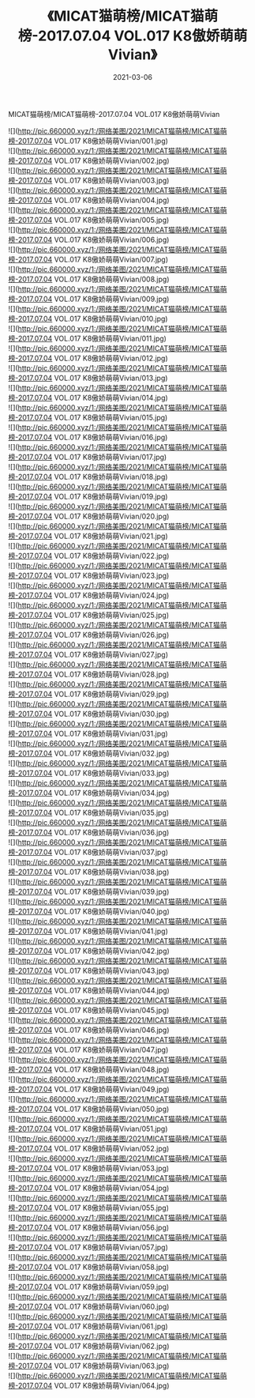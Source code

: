﻿---
layout: post
title:  《MICAT猫萌榜/MICAT猫萌榜-2017.07.04 VOL.017 K8傲娇萌萌Vivian》
date:   2021-03-06
img: http://pic.660000.xyz/1:/网络美图/2021/MICAT猫萌榜/MICAT猫萌榜-2017.07.04 VOL.017 K8傲娇萌萌Vivian/000.jpg
categories: [美女, 清纯, 唯美]
---

MICAT猫萌榜/MICAT猫萌榜-2017.07.04 VOL.017 K8傲娇萌萌Vivian

 ![](http://pic.660000.xyz/1:/网络美图/2021/MICAT猫萌榜/MICAT猫萌榜-2017.07.04 VOL.017 K8傲娇萌萌Vivian/001.jpg) <br>![](http://pic.660000.xyz/1:/网络美图/2021/MICAT猫萌榜/MICAT猫萌榜-2017.07.04 VOL.017 K8傲娇萌萌Vivian/002.jpg) <br>![](http://pic.660000.xyz/1:/网络美图/2021/MICAT猫萌榜/MICAT猫萌榜-2017.07.04 VOL.017 K8傲娇萌萌Vivian/003.jpg) <br>![](http://pic.660000.xyz/1:/网络美图/2021/MICAT猫萌榜/MICAT猫萌榜-2017.07.04 VOL.017 K8傲娇萌萌Vivian/004.jpg) <br>![](http://pic.660000.xyz/1:/网络美图/2021/MICAT猫萌榜/MICAT猫萌榜-2017.07.04 VOL.017 K8傲娇萌萌Vivian/005.jpg) <br>![](http://pic.660000.xyz/1:/网络美图/2021/MICAT猫萌榜/MICAT猫萌榜-2017.07.04 VOL.017 K8傲娇萌萌Vivian/006.jpg) <br>![](http://pic.660000.xyz/1:/网络美图/2021/MICAT猫萌榜/MICAT猫萌榜-2017.07.04 VOL.017 K8傲娇萌萌Vivian/007.jpg) <br>![](http://pic.660000.xyz/1:/网络美图/2021/MICAT猫萌榜/MICAT猫萌榜-2017.07.04 VOL.017 K8傲娇萌萌Vivian/008.jpg) <br>![](http://pic.660000.xyz/1:/网络美图/2021/MICAT猫萌榜/MICAT猫萌榜-2017.07.04 VOL.017 K8傲娇萌萌Vivian/009.jpg) <br>![](http://pic.660000.xyz/1:/网络美图/2021/MICAT猫萌榜/MICAT猫萌榜-2017.07.04 VOL.017 K8傲娇萌萌Vivian/010.jpg) <br>![](http://pic.660000.xyz/1:/网络美图/2021/MICAT猫萌榜/MICAT猫萌榜-2017.07.04 VOL.017 K8傲娇萌萌Vivian/011.jpg) <br>![](http://pic.660000.xyz/1:/网络美图/2021/MICAT猫萌榜/MICAT猫萌榜-2017.07.04 VOL.017 K8傲娇萌萌Vivian/012.jpg) <br>![](http://pic.660000.xyz/1:/网络美图/2021/MICAT猫萌榜/MICAT猫萌榜-2017.07.04 VOL.017 K8傲娇萌萌Vivian/013.jpg) <br>![](http://pic.660000.xyz/1:/网络美图/2021/MICAT猫萌榜/MICAT猫萌榜-2017.07.04 VOL.017 K8傲娇萌萌Vivian/014.jpg) <br>![](http://pic.660000.xyz/1:/网络美图/2021/MICAT猫萌榜/MICAT猫萌榜-2017.07.04 VOL.017 K8傲娇萌萌Vivian/015.jpg) <br>![](http://pic.660000.xyz/1:/网络美图/2021/MICAT猫萌榜/MICAT猫萌榜-2017.07.04 VOL.017 K8傲娇萌萌Vivian/016.jpg) <br>![](http://pic.660000.xyz/1:/网络美图/2021/MICAT猫萌榜/MICAT猫萌榜-2017.07.04 VOL.017 K8傲娇萌萌Vivian/017.jpg) <br>![](http://pic.660000.xyz/1:/网络美图/2021/MICAT猫萌榜/MICAT猫萌榜-2017.07.04 VOL.017 K8傲娇萌萌Vivian/018.jpg) <br>![](http://pic.660000.xyz/1:/网络美图/2021/MICAT猫萌榜/MICAT猫萌榜-2017.07.04 VOL.017 K8傲娇萌萌Vivian/019.jpg) <br>![](http://pic.660000.xyz/1:/网络美图/2021/MICAT猫萌榜/MICAT猫萌榜-2017.07.04 VOL.017 K8傲娇萌萌Vivian/020.jpg) <br>![](http://pic.660000.xyz/1:/网络美图/2021/MICAT猫萌榜/MICAT猫萌榜-2017.07.04 VOL.017 K8傲娇萌萌Vivian/021.jpg) <br>![](http://pic.660000.xyz/1:/网络美图/2021/MICAT猫萌榜/MICAT猫萌榜-2017.07.04 VOL.017 K8傲娇萌萌Vivian/022.jpg) <br>![](http://pic.660000.xyz/1:/网络美图/2021/MICAT猫萌榜/MICAT猫萌榜-2017.07.04 VOL.017 K8傲娇萌萌Vivian/023.jpg) <br>![](http://pic.660000.xyz/1:/网络美图/2021/MICAT猫萌榜/MICAT猫萌榜-2017.07.04 VOL.017 K8傲娇萌萌Vivian/024.jpg) <br>![](http://pic.660000.xyz/1:/网络美图/2021/MICAT猫萌榜/MICAT猫萌榜-2017.07.04 VOL.017 K8傲娇萌萌Vivian/025.jpg) <br>![](http://pic.660000.xyz/1:/网络美图/2021/MICAT猫萌榜/MICAT猫萌榜-2017.07.04 VOL.017 K8傲娇萌萌Vivian/026.jpg) <br>![](http://pic.660000.xyz/1:/网络美图/2021/MICAT猫萌榜/MICAT猫萌榜-2017.07.04 VOL.017 K8傲娇萌萌Vivian/027.jpg) <br>![](http://pic.660000.xyz/1:/网络美图/2021/MICAT猫萌榜/MICAT猫萌榜-2017.07.04 VOL.017 K8傲娇萌萌Vivian/028.jpg) <br>![](http://pic.660000.xyz/1:/网络美图/2021/MICAT猫萌榜/MICAT猫萌榜-2017.07.04 VOL.017 K8傲娇萌萌Vivian/029.jpg) <br>![](http://pic.660000.xyz/1:/网络美图/2021/MICAT猫萌榜/MICAT猫萌榜-2017.07.04 VOL.017 K8傲娇萌萌Vivian/030.jpg) <br>![](http://pic.660000.xyz/1:/网络美图/2021/MICAT猫萌榜/MICAT猫萌榜-2017.07.04 VOL.017 K8傲娇萌萌Vivian/031.jpg) <br>![](http://pic.660000.xyz/1:/网络美图/2021/MICAT猫萌榜/MICAT猫萌榜-2017.07.04 VOL.017 K8傲娇萌萌Vivian/032.jpg) <br>![](http://pic.660000.xyz/1:/网络美图/2021/MICAT猫萌榜/MICAT猫萌榜-2017.07.04 VOL.017 K8傲娇萌萌Vivian/033.jpg) <br>![](http://pic.660000.xyz/1:/网络美图/2021/MICAT猫萌榜/MICAT猫萌榜-2017.07.04 VOL.017 K8傲娇萌萌Vivian/034.jpg) <br>![](http://pic.660000.xyz/1:/网络美图/2021/MICAT猫萌榜/MICAT猫萌榜-2017.07.04 VOL.017 K8傲娇萌萌Vivian/035.jpg) <br>![](http://pic.660000.xyz/1:/网络美图/2021/MICAT猫萌榜/MICAT猫萌榜-2017.07.04 VOL.017 K8傲娇萌萌Vivian/036.jpg) <br>![](http://pic.660000.xyz/1:/网络美图/2021/MICAT猫萌榜/MICAT猫萌榜-2017.07.04 VOL.017 K8傲娇萌萌Vivian/037.jpg) <br>![](http://pic.660000.xyz/1:/网络美图/2021/MICAT猫萌榜/MICAT猫萌榜-2017.07.04 VOL.017 K8傲娇萌萌Vivian/038.jpg) <br>![](http://pic.660000.xyz/1:/网络美图/2021/MICAT猫萌榜/MICAT猫萌榜-2017.07.04 VOL.017 K8傲娇萌萌Vivian/039.jpg) <br>![](http://pic.660000.xyz/1:/网络美图/2021/MICAT猫萌榜/MICAT猫萌榜-2017.07.04 VOL.017 K8傲娇萌萌Vivian/040.jpg) <br>![](http://pic.660000.xyz/1:/网络美图/2021/MICAT猫萌榜/MICAT猫萌榜-2017.07.04 VOL.017 K8傲娇萌萌Vivian/041.jpg) <br>![](http://pic.660000.xyz/1:/网络美图/2021/MICAT猫萌榜/MICAT猫萌榜-2017.07.04 VOL.017 K8傲娇萌萌Vivian/042.jpg) <br>![](http://pic.660000.xyz/1:/网络美图/2021/MICAT猫萌榜/MICAT猫萌榜-2017.07.04 VOL.017 K8傲娇萌萌Vivian/043.jpg) <br>![](http://pic.660000.xyz/1:/网络美图/2021/MICAT猫萌榜/MICAT猫萌榜-2017.07.04 VOL.017 K8傲娇萌萌Vivian/044.jpg) <br>![](http://pic.660000.xyz/1:/网络美图/2021/MICAT猫萌榜/MICAT猫萌榜-2017.07.04 VOL.017 K8傲娇萌萌Vivian/045.jpg) <br>![](http://pic.660000.xyz/1:/网络美图/2021/MICAT猫萌榜/MICAT猫萌榜-2017.07.04 VOL.017 K8傲娇萌萌Vivian/046.jpg) <br>![](http://pic.660000.xyz/1:/网络美图/2021/MICAT猫萌榜/MICAT猫萌榜-2017.07.04 VOL.017 K8傲娇萌萌Vivian/047.jpg) <br>![](http://pic.660000.xyz/1:/网络美图/2021/MICAT猫萌榜/MICAT猫萌榜-2017.07.04 VOL.017 K8傲娇萌萌Vivian/048.jpg) <br>![](http://pic.660000.xyz/1:/网络美图/2021/MICAT猫萌榜/MICAT猫萌榜-2017.07.04 VOL.017 K8傲娇萌萌Vivian/049.jpg) <br>![](http://pic.660000.xyz/1:/网络美图/2021/MICAT猫萌榜/MICAT猫萌榜-2017.07.04 VOL.017 K8傲娇萌萌Vivian/050.jpg) <br>![](http://pic.660000.xyz/1:/网络美图/2021/MICAT猫萌榜/MICAT猫萌榜-2017.07.04 VOL.017 K8傲娇萌萌Vivian/051.jpg) <br>![](http://pic.660000.xyz/1:/网络美图/2021/MICAT猫萌榜/MICAT猫萌榜-2017.07.04 VOL.017 K8傲娇萌萌Vivian/052.jpg) <br>![](http://pic.660000.xyz/1:/网络美图/2021/MICAT猫萌榜/MICAT猫萌榜-2017.07.04 VOL.017 K8傲娇萌萌Vivian/053.jpg) <br>![](http://pic.660000.xyz/1:/网络美图/2021/MICAT猫萌榜/MICAT猫萌榜-2017.07.04 VOL.017 K8傲娇萌萌Vivian/054.jpg) <br>![](http://pic.660000.xyz/1:/网络美图/2021/MICAT猫萌榜/MICAT猫萌榜-2017.07.04 VOL.017 K8傲娇萌萌Vivian/055.jpg) <br>![](http://pic.660000.xyz/1:/网络美图/2021/MICAT猫萌榜/MICAT猫萌榜-2017.07.04 VOL.017 K8傲娇萌萌Vivian/056.jpg) <br>![](http://pic.660000.xyz/1:/网络美图/2021/MICAT猫萌榜/MICAT猫萌榜-2017.07.04 VOL.017 K8傲娇萌萌Vivian/057.jpg) <br>![](http://pic.660000.xyz/1:/网络美图/2021/MICAT猫萌榜/MICAT猫萌榜-2017.07.04 VOL.017 K8傲娇萌萌Vivian/058.jpg) <br>![](http://pic.660000.xyz/1:/网络美图/2021/MICAT猫萌榜/MICAT猫萌榜-2017.07.04 VOL.017 K8傲娇萌萌Vivian/059.jpg) <br>![](http://pic.660000.xyz/1:/网络美图/2021/MICAT猫萌榜/MICAT猫萌榜-2017.07.04 VOL.017 K8傲娇萌萌Vivian/060.jpg) <br>![](http://pic.660000.xyz/1:/网络美图/2021/MICAT猫萌榜/MICAT猫萌榜-2017.07.04 VOL.017 K8傲娇萌萌Vivian/061.jpg) <br>![](http://pic.660000.xyz/1:/网络美图/2021/MICAT猫萌榜/MICAT猫萌榜-2017.07.04 VOL.017 K8傲娇萌萌Vivian/062.jpg) <br>![](http://pic.660000.xyz/1:/网络美图/2021/MICAT猫萌榜/MICAT猫萌榜-2017.07.04 VOL.017 K8傲娇萌萌Vivian/063.jpg) <br>![](http://pic.660000.xyz/1:/网络美图/2021/MICAT猫萌榜/MICAT猫萌榜-2017.07.04 VOL.017 K8傲娇萌萌Vivian/064.jpg) <br>